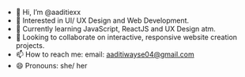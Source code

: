 - 👋 Hi, I’m @aaditiexx
- 👀 Interested in UI/ UX Design and Web Development.
- 🌱 Currently learning JavaScript, ReactJS and UX Design atm.
- 💞️ Looking to collaborate on interactive, responsive website creation projects.
- 📫 How to reach me: email: aaditiwayse04@gmail.com
- 😄 Pronouns: she/ her


<!---
aaditiexx/aaditiexx is a ✨ special ✨ repository because its `README.md` (this file) appears on your GitHub profile.
You can click the Preview link to take a look at your changes.
--->
